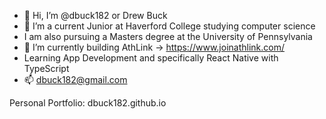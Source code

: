 - 👋 Hi, I’m @dbuck182 or Drew Buck
- 👀 I’m a current Junior at Haverford College studying computer science
- I am also pursuing a Masters degree at the University of Pennsylvania
- 🌱 I’m currently building AthLink -> https://www.joinathlink.com/
- Learning App Development and specifically React Native with TypeScript
- 📫 dbuck182@gmail.com

Personal Portfolio: dbuck182.github.io  

<!---
dbuck182/dbuck182 is a ✨ special ✨ repository because its `README.md` (this file) appears on your GitHub profile.
You can click the Preview link to take a look at your changes.
--->
